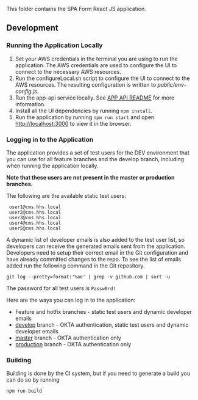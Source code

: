 This folder contains the SPA Form React JS application.

## Development

### Running the Application Locally
1. Set your AWS credentials in the terminal you are using to run the application.  The AWS credentials are used to configure the UI to connect to the necessary AWS resources.
1. Run the configureLocal.sh script to configure the UI to connect to the AWS resources.  The resulting configuration is written to *public/env-config.js*.  
1. Run the app-api service locally.  See [APP API README](../app-api/README.md) for more information.
1. Install all the UI dependencies by running ```npm install```.
1. Run the application by running ```npm run start``` and open [http://localhost:3000](http://localhost:3000) to view it in the browser. 

### Logging in to the Application
The application provides a set of test users for the DEV environment that you can use for all feature branches and the develop branch, including when running the application locally.

**Note that these users are not present in the master or production branches.**

The following are the available static test users:

```
 user1@cms.hhs.local
 user2@cms.hhs.local
 user3@cms.hhs.local
 user4@cms.hhs.local
 user5@cms.hhs.local
```

A dynamic list of developer emails is also added to the test user list, so developers can receive the generated emails sent from the application.  Developers need to setup their correct email in the Git configuration and have already committed changes to the repo.  To see the list of emails added run the following command in the Git repository. 

```git log --pretty=format:'%ae' | grep -v github.com | sort -u``` 

The password for all test users is ```Passw0rd!```

Here are the ways you can log in to the application:
* Feature and hotfix branches - static test users and dynamic developer emails
* [develop](https://github.com/CMSgov/macstack-spa-submission-form/tree/develop) branch - OKTA authentication, static test users and dynamic developer emails
* [master](https://github.com/CMSgov/macstack-spa-submission-form/tree/master) branch - OKTA authentication only
* [production](https://github.com/CMSgov/macstack-spa-submission-form/tree/production) branch - OKTA authentication only

### Building
Building is done by the CI system, but if you need to generate a build you can do so by running

```npm run build```
